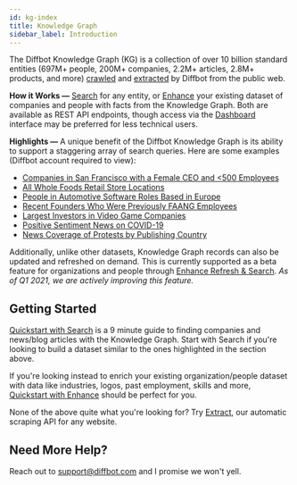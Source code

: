 ```yaml
---
id: kg-index
title: Knowledge Graph
sidebar_label: Introduction
---
```


The Diffbot Knowledge Graph (KG) is a collection of over 10 billion standard entities (697M+ people, 200M+ companies, 2.2M+ articles, 2.8M+ products, and more) [crawled](cb-intro-cb.md) and [extracted](api-basics-index.md) by Diffbot from the public web. 

**How it Works —** [Search](kg-search-quickstart.md) for any entity, or [Enhance]() your existing dataset of companies and people with facts from the Knowledge Graph. Both are available as REST API endpoints, though access via the [Dashboard]() interface may be preferred for less technical users.

**Highlights —** A unique benefit of the Diffbot Knowledge Graph is its ability to support a staggering array of search queries. Here are some examples (Diffbot account required to view):

- [Companies in San Francisco with a Female CEO and <500 Employees]()
- [All Whole Foods Retail Store Locations]()
- [People in Automotive Software Roles Based in Europe]()
- [Recent Founders Who Were Previously FAANG Employees]()
- [Largest Investors in Video Game Companies]()
- [Positive Sentiment News on COVID-19]()
- [News Coverage of Protests by Publishing Country]()

Additionally, unlike other datasets, Knowledge Graph records can also be updated and refreshed on demand. This is currently supported as a beta feature for organizations and people through [Enhance Refresh & Search](). *As of Q1 2021, we are actively improving this feature.*


## Getting Started

[Quickstart with Search]() is a 9 minute guide to finding companies and news/blog articles with the Knowledge Graph. Start with Search if you're looking to build a dataset similar to the ones highlighted in the section above.

If you're looking instead to enrich your existing organization/people dataset with data like industries, logos, past employment, skills and more, [Quickstart with Enhance]() should be perfect for you.

None of the above quite what you're looking for? Try [Extract](), our automatic scraping API for any website. 


## Need More Help?

Reach out to support@diffbot.com and I promise we won't yell. 

